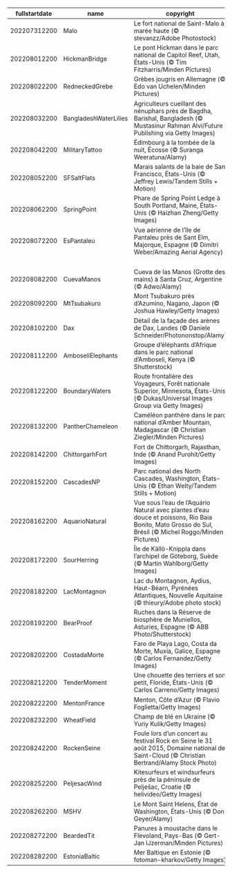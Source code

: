|fullstartdate|name|copyright|title|image|
|--|--|--|--|--|
202207312200|Malo|Le fort national de Saint-Malo à marée haute (© stevanzz/Adobe Photostock)|La capitale corsaire|![](/fr-FR/2022/08/202207312200Malo.jpg)|
202208012200|HickmanBridge|Le pont Hickman dans le parc national de Capitol Reef, Utah, États-Unis (© Tim Fitzharris/Minden Pictures)|La nature au travail|![](/fr-FR/2022/08/202208012200HickmanBridge.jpg)|
202208022200|RedneckedGrebe|Grèbes jougris en Allemagne (© Edo van Uchelen/Minden Pictures)|Plumes changeantes|![](/fr-FR/2022/08/202208022200RedneckedGrebe.jpg)|
202208032200|BangladeshWaterLilies|Agriculteurs cueillant des nénuphars près de Bagdha, Barishal, Bangladesh (© Mustasinur Rahman Alvi/Future Publishing via Getty Images)|Cueillette de nénuphars|![](/fr-FR/2022/08/202208032200BangladeshWaterLilies.jpg)|
202208042200|MilitaryTattoo|Édimbourg à la tombée de la nuit, Écosse (© Suranga Weeratuna/Alamy)|C’est la fête à Édimbourg !|![](/fr-FR/2022/08/202208042200MilitaryTattoo.jpg)|
202208052200|SFSaltFlats|Marais salants de la baie de San Francisco, États-Unis (© Jeffrey Lewis/Tandem Stills + Motion)|De la lave ?|![](/fr-FR/2022/08/202208052200SFSaltFlats.jpg)|
202208062200|SpringPoint|Phare de Spring Point Ledge à South Portland, Maine, États-Unis (© Haizhan Zheng/Getty Images)|De la nécessité des phares|![](/fr-FR/2022/08/202208062200SpringPoint.jpg)|
202208072200|EsPantaleu|Vue aérienne de l’île de Pantaleu près de Sant Elm, Majorque, Espagne (© Dimitri Weber/Amazing Aerial Agency)|À l’abri du vent|![](/fr-FR/2022/08/202208072200EsPantaleu.jpg)|
||||![](/fr-FR/2022/08/.jpg)|
202208082200|CuevaManos|Cueva de las Manos (Grotte des mains) à Santa Cruz, Argentine (© Adwo/Alamy)|Aux mains de la préhistoire|![](/fr-FR/2022/08/202208082200CuevaManos.jpg)|
202208092200|MtTsubakuro|Mont Tsubakuro près d’Azumino, Nagano, Japon (© Joshua Hawley/Getty Images)|En faire des montagnes|![](/fr-FR/2022/08/202208092200MtTsubakuro.jpg)|
202208102200|Dax|Détail de la façade des arènes de Dax, Landes (© Daniele Schneider/Photononstop/Alamy)|La vraie fête|![](/fr-FR/2022/08/202208102200Dax.jpg)|
202208112200|AmboseliElephants|Groupe d’éléphants d’Afrique dans le parc national d’Amboseli, Kenya (© Shutterstock)|Majestueuses créatures|![](/fr-FR/2022/08/202208112200AmboseliElephants.jpg)|
202208122200|BoundaryWaters|Route frontalière des Voyageurs, Forêt nationale Superior, Minnesota, États-Unis (© Dukas/Universal Images Group via Getty Images)|La route des voyageurs|![](/fr-FR/2022/08/202208122200BoundaryWaters.jpg)|
202208132200|PantherChameleon|Caméléon panthère dans le parc national d’Amber Mountain, Madagascar (© Christian Ziegler/Minden Pictures)|Le roi du camouflage|![](/fr-FR/2022/08/202208132200PantherChameleon.jpg)|
202208142200|ChittorgarhFort|Fort de Chittorgarh, Rajasthan, Inde (© Anand Purohit/Getty Images)|Grandeur indienne|![](/fr-FR/2022/08/202208142200ChittorgarhFort.jpg)|
202208152200|CascadesNP|Parc national des North Cascades, Washington, États-Unis (© Ethan Welty/Tandem Stills + Motion)|Océan de montagnes|![](/fr-FR/2022/08/202208152200CascadesNP.jpg)|
202208162200|AquarioNatural|Vue sous l’eau de l’Aquário Natural avec plantes d’eau douce et poissons, Rio Baia Bonito, Mato Grosso do Sul, Brésil (© Michel Roggo/Minden Pictures)|Un aquarium naturel|![](/fr-FR/2022/08/202208162200AquarioNatural.jpg)|
202208172200|SourHerring|Île de Källö-Knippla dans l’archipel de Göteborg, Suède (© Martin Wahlborg/Getty Images)|Gastronomie suédoise|![](/fr-FR/2022/08/202208172200SourHerring.jpg)|
202208182200|LacMontagnon|Lac du Montagnon, Aydius, Haut-Béarn, Pyrénées Atlantiques, Nouvelle Aquitaine (© thieury/Adobe photo stock)|Un cœur qui se mérite|![](/fr-FR/2022/08/202208182200LacMontagnon.jpg)|
202208192200|BearProof|Ruches dans la Réserve de biosphère de Muniellos, Asturies, Espagne  (© ABB Photo/Shutterstock)|Bien gardées !|![](/fr-FR/2022/08/202208192200BearProof.jpg)|
202208202200|CostadaMorte|Faro de Playa Lago, Costa da Morte, Muxía, Galice, Espagne (© Carlos Fernandez/Getty Images)|Lumière dans la nuit|![](/fr-FR/2022/08/202208202200CostadaMorte.jpg)|
202208212200|TenderMoment|Une chouette des terriers et son petit, Floride, États-Unis (© Carlos Carreno/Getty Images)|Squatteuse du monde aviaire|![](/fr-FR/2022/08/202208212200TenderMoment.jpg)|
202208222200|MentonFrance|Menton, Côte d’Azur (© Flavio Foglietta/Getty Images)|La ville du citron|![](/fr-FR/2022/08/202208222200MentonFrance.jpg)|
202208232200|WheatField|Champ de blé en Ukraine (© Yuriy Kulik/Getty Images)|Pour la liberté|![](/fr-FR/2022/08/202208232200WheatField.jpg)|
202208242200|RockenSeine|Foule lors d’un concert au festival Rock en Seine le 31 août 2015, Domaine national de Saint-Cloud (© Christian Bertrand/Alamy Stock Photo)|Musique maestro !|![](/fr-FR/2022/08/202208242200RockenSeine.jpg)|
202208252200|PeljesacWind|Kitesurfeurs et windsurfeurs près de la péninsule de Pelješac, Croatie (© helivideo/Getty Images)|L’art de la glisse|![](/fr-FR/2022/08/202208252200PeljesacWind.jpg)|
202208262200|MSHV|Le Mont Saint Helens, État de Washington, États-Unis (© Don Geyer/Alamy)|Géant endormi|![](/fr-FR/2022/08/202208262200MSHV.jpg)|
202208272200|BeardedTit|Panures à moustache dans le Flevoland, Pays-Bas (© Gert-Jan IJzerman/Minden Pictures)|Hors de l’eau|![](/fr-FR/2022/08/202208272200BeardedTit.jpg)|
202208282200|EstoniaBaltic|Mer Baltique en Estonie  (© fotoman-kharkov/Getty Images)|Une mer tranquille|![](/fr-FR/2022/08/202208282200EstoniaBaltic.jpg)|
